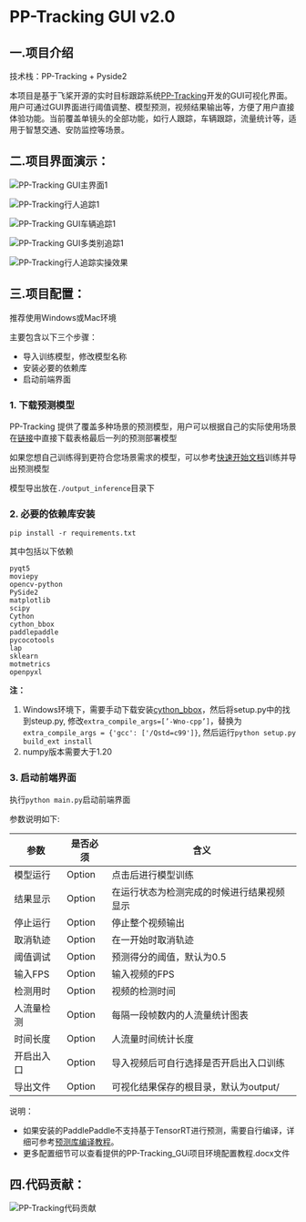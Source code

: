 # PP-Tracking GUI v2.0

## 一.项目介绍

技术栈：PP-Tracking + Pyside2

本项目是基于飞桨开源的实时目标跟踪系统[PP-Tracking](https://github.com/PaddlePaddle/PaddleDetection/blob/develop/deploy/pptracking)开发的GUI可视化界面。用户可通过GUI界面进行阈值调整、模型预测，视频结果输出等，方便了用户直接体验功能。当前覆盖单镜头的全部功能，如行人跟踪，车辆跟踪，流量统计等，适用于智慧交通、安防监控等场景。

## 二.项目界面演示：

![PP-Tracking GUI主界面1](https://gitee.com/hchhtc123/picture/raw/master/typora/PP-Tracking%20GUI%E4%B8%BB%E7%95%8C%E9%9D%A21.png)

![PP-Tracking行人追踪1](https://gitee.com/hchhtc123/picture/raw/master/typora/PP-Tracking%E8%A1%8C%E4%BA%BA%E8%BF%BD%E8%B8%AA1.png)

![PP-Tracking GUI车辆追踪1](https://gitee.com/hchhtc123/picture/raw/master/typora/PP-Tracking%20GUI%E8%BD%A6%E8%BE%86%E8%BF%BD%E8%B8%AA1.png)

![PP-Tracking GUI多类别追踪1](https://gitee.com/hchhtc123/picture/raw/master/typora/PP-Tracking%20GUI%E5%A4%9A%E7%B1%BB%E5%88%AB%E8%BF%BD%E8%B8%AA1.png)

![PP-Tracking行人追踪实操效果](https://gitee.com/hchhtc123/picture/raw/master/typora/PP-Tracking%E8%A1%8C%E4%BA%BA%E8%BF%BD%E8%B8%AA%E5%AE%9E%E6%93%8D%E6%95%88%E6%9E%9C.png)

## 三.项目配置：

推荐使用Windows或Mac环境

主要包含以下三个步骤：

- 导入训练模型，修改模型名称
- 安装必要的依赖库
- 启动前端界面

### 1. 下载预测模型

PP-Tracking 提供了覆盖多种场景的预测模型，用户可以根据自己的实际使用场景在[链接](https://github.com/PaddlePaddle/PaddleDetection/blob/develop/deploy/pptracking/README.md#%E4%BA%8C%E7%AE%97%E6%B3%95%E4%BB%8B%E7%BB%8D)中直接下载表格最后一列的预测部署模型

如果您想自己训练得到更符合您场景需求的模型，可以参考[快速开始文档](https://github.com/PaddlePaddle/PaddleDetection/blob/develop/configs/mot/fairmot/README_cn.md#%E5%BF%AB%E9%80%9F%E5%BC%80%E5%A7%8B)训练并导出预测模型

模型导出放在`./output_inference`目录下


### 2. 必要的依赖库安装

```
pip install -r requirements.txt
```
其中包括以下依赖

```
pyqt5
moviepy
opencv-python
PySide2
matplotlib
scipy
Cython
cython_bbox
paddlepaddle
pycocotools
lap
sklearn
motmetrics
openpyxl
```

**注：**

1. Windows环境下，需要手动下载安装[cython_bbox](https://pypi.org/project/pip/)，然后将setup.py中的找到steup.py, 修改`extra_compile_args=[’-Wno-cpp’]`，替换为`extra_compile_args = {'gcc': ['/Qstd=c99']}`, 然后运行`python setup.py build_ext install`
2. numpy版本需要大于1.20

### 3. 启动前端界面

执行`python main.py`启动前端界面


参数说明如下:

| 参数       | 是否必须 | 含义                                     |
| ---------- | -------- | ---------------------------------------- |
| 模型运行   | Option   | 点击后进行模型训练                       |
| 结果显示   | Option   | 在运行状态为检测完成的时候进行结果视频显示 |
| 停止运行   | Option   | 停止整个视频输出                         |
| 取消轨迹   | Option   | 在一开始时取消轨迹                       |
| 阈值调试   | Option   | 预测得分的阈值，默认为0.5                |
| 输入FPS    | Option   | 输入视频的FPS                                |
| 检测用时   | Option   | 视频的检测时间                           |
| 人流量检测 | Option   | 每隔一段帧数内的人流量统计图表           |
| 时间长度   | Option   | 人流量时间统计长度                       |
| 开启出入口 | Option   | 导入视频后可自行选择是否开启出入口训练   |
| 导出文件   | Option   | 可视化结果保存的根目录，默认为output/    |


说明：

- 如果安装的PaddlePaddle不支持基于TensorRT进行预测，需要自行编译，详细可参考[预测库编译教程](https://paddleinference.paddlepaddle.org.cn/user_guides/source_compile.html)。
- 更多配置细节可以查看提供的PP-Tracking_GUi项目环境配置教程.docx文件

## 四.代码贡献：

![PP-Tracking代码贡献](https://gitee.com/hchhtc123/picture/raw/master/typora/PP-Tracking%E4%BB%A3%E7%A0%81%E8%B4%A1%E7%8C%AE.png)


